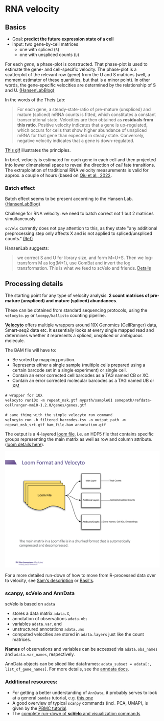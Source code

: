 # RNA velocity

## Basics

* Goal: **predict the future expression state of a cell**
 * input: two gene-by-cell matrices
 	* one with spliced (`S`)
 	* one with unspliced counts (`U`)

For each *gene*, a phase-plot is constructed.
That phase-plot is used to estimate the gene- and cell-specific velocity.
The phase-plot is a scatterplot of the relevant row (gene) from the U and S matrices (well, a moment estimator of these quantities, but that is a minor point). In other words, the gene-specific velocities are determined by the relationship of S and U. [(HansenLabBlog)](http://www.hansenlab.org/velocity_batch)

In the words of the Theis Lab:
>For each gene, a steady-state-ratio of pre-mature (unspliced) and mature (spliced) mRNA counts is fitted, which constitutes a constant transcriptional state. Velocities are then obtained as **residuals from this ratio**. Positive velocity indicates that a gene is up-regulated, which occurs for cells that show higher abundance of unspliced mRNA for that gene than expected in steady state. Conversely, negative velocity indicates that a gene is down-regulated.

[This gif](https://user-images.githubusercontent.com/31883718/80227452-eb822480-864d-11ea-9399-56886c5e2785.gif) illustrates the principles.

In brief, velocity is estimated for each gene in each cell and then projected into lower dimensional space to reveal the direction of *cell* fate transitions.
The extraplolation of traditional RNA velocity measurements is valid for approx. a couple of hours (based on [Qiu et al., 2022](https://doi.org/10.1016/j.cell.2021.12.045).

### Batch effect 

Batch effect seems to be present according to the Hansen Lab. [(HansenLabBlog)](http://www.hansenlab.org/velocity_batch)

Challenge for RNA velocity: we need to batch correct not 1 but 2 matrices simultaneously

`scVelo` currently does not pay attention to this, as they state "any additional preprocessing step only affects X and is not applied to spliced/unspliced counts." [(Ref)](https://colab.research.google.com/github/theislab/scvelo_notebooks/blob/master/VelocityBasics.ipynb#scrollTo=SgjdS1emFTbq)

HansenLab suggests:

>we correct S and U for library size, and form M=U+S. Then we log-transform M as log(M+1), use ComBat and invert the log transformation. This is what we feed to scVelo and friends. [Details](http://www.hansenlab.org/velocity_batch)

## Processing details

The starting point for any type of velocity analysis: **2 count matrices of pre-mature (unspliced) and mature (spliced) abundances**.

These can be obtained from standard sequencing protocols, using the `velocyto.py` or `loompy/kallisto` counting pipeline.

[**Velocyto**](http://velocyto.org/velocyto.py/tutorial/index.html) offers multiple wrappers around 10X Genomics (CellRanger) data, Smart-seq2 data etc.
It essentially looks at every single mapped read and determines whether it represents a spliced, unspliced or ambiguous molecule.

The BAM file will have to:

- Be sorted by mapping position.
- Represents either a single sample (multiple cells prepared using a certain barcode set in a single experiment) or single cell.
- Contain an error corrected cell barcodes as a TAG named CB or XC.
- Contain an error corrected molecular barcodes as a TAG named UB or XM.

```
# wrapper for 10X
velocyto run10x -m repeat_msk.gtf mypath/sample01 somepath/refdata-cellranger-mm10-1.2.0/genes/genes.gtf

# same thing with the simple velocyto run command
velocyto run -b filtered_barcodes.tsv -o output_path -m repeat_msk_srt.gtf bam_file.bam annotation.gtf
```

The output is a 4-layered [loom file](http://linnarssonlab.org/loompy/index.html), i.e. an HDF5 file that contains specific groups representing the main matrix as well as row and column attribute. ([loom details here](http://linnarssonlab.org/loompy/conventions/index.html)).

![](https://github.com/basilkhuder/Seurat-to-RNA-Velocity/blob/master/loom_file.png)

For a more detailed run-down of how to move from R-processed data over to velocity, see [Sam's description](https://smorabit.github.io/tutorials/8_velocyto/) or [Basil's](https://github.com/basilkhuder/Seurat-to-RNA-Velocity).

### scanpy, scVelo and AnnData

scVelo is based on `adata`

- stores a data matrix `adata.X`,
- annotation of observations `adata.obs`
- variables `adata.var`, and 
- unstructured annotations `adata.uns`
- computed velocities are stored in `adata.layers` just like the count matrices. 

**Names** of observations and variables can be accessed via `adata.obs_names` and `adata.var_names`, respectively. 

AnnData objects can be sliced like dataframes: `adata_subset = adata[:, list_of_gene_names]`. For more details, see the [anndata docs](https://anndata.readthedocs.io/en/latest/api.html).

### Additional resources:

* For getting a better understanding of `AnnData`, it probably serves to look at a general `pandas` tutorial, e.g. [this one](https://blog.jetbrains.com/datalore/2021/02/25/pandas-tutorial-10-popular-questions-for-python-data-frames/)
* A good overview of typical `scanpy` commands (incl. PCA, UMAP), is given by the [PBMC tutorial](https://scanpy-tutorials.readthedocs.io/en/latest/pbmc3k.html).
* The [complete run-down of **scVelo** and visualization commands](https://scvelo.readthedocs.io/VelocityBasics.html)
